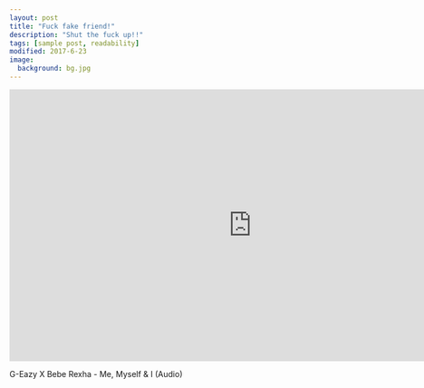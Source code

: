 ```yaml
---
layout: post
title: "Fuck fake friend!"
description: "Shut the fuck up!!"
tags: [sample post, readability]
modified: 2017-6-23
image:
  background: bg.jpg
---
```


<iframe width="854" height="480" src="https://www.youtube.com/embed/K533gW3boIY" frameborder="0" allowfullscreen></iframe>

G-Eazy X Bebe Rexha - Me, Myself & I (Audio)
